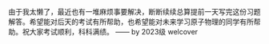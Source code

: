 由于我太懒了，最近也有一堆麻烦事要解决，断断续续总算提前一天写完这份习题解答。希望能对后天的考试有所帮助，也希望能对未来学习原子物理的同学有所帮助。祝大家考试顺利，科科满绩。
—— by 2023级 welcover
